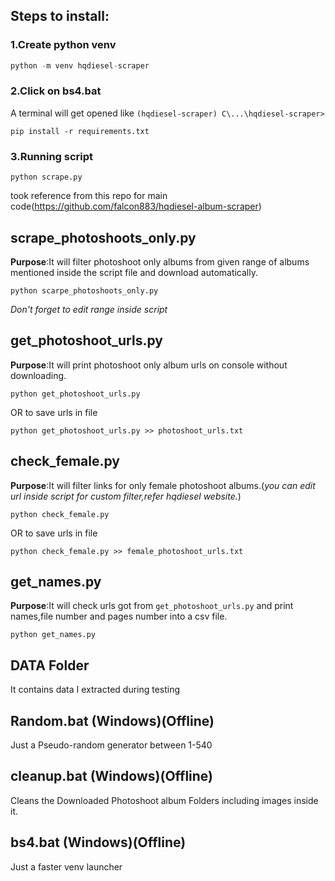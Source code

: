 
## Steps to install:
### 1.Create python venv
```python
python -m venv hqdiesel-scraper
```
### 2.Click on bs4.bat
A terminal will get opened like
`(hqdiesel-scraper) C\...\hqdiesel-scraper>`
```
pip install -r requirements.txt
```
### 3.Running script
```
python scrape.py
```
took reference from this repo for main code(https://github.com/falcon883/hqdiesel-album-scraper)

## scrape_photoshoots_only.py 
**Purpose**:It will filter photoshoot only albums from given range of albums mentioned inside the script file and download automatically.
```
python scarpe_photoshoots_only.py
```
*Don't forget to edit range inside script*

## get_photoshoot_urls.py
**Purpose**:It will print photoshoot only album urls on console without downloading.
```
python get_photoshoot_urls.py
```
OR
to save urls in file
```
python get_photoshoot_urls.py >> photoshoot_urls.txt
```

## check_female.py
**Purpose**:It will filter links for only female photoshoot albums.(*you can edit url inside script for custom filter,refer hqdiesel website.*)
```
python check_female.py
```
OR
to save urls in file
```
python check_female.py >> female_photoshoot_urls.txt
```

## get_names.py
**Purpose**:It will check urls got from `get_photoshoot_urls.py` and print names,file number and pages number into a csv file.
```
python get_names.py
```

## DATA Folder
It contains data I extracted during testing

## Random.bat (Windows)(Offline)
Just a Pseudo-random generator between 1-540

## cleanup.bat (Windows)(Offline)
Cleans the Downloaded Photoshoot album Folders including images inside it.

## bs4.bat (Windows)(Offline)
Just a faster venv launcher

